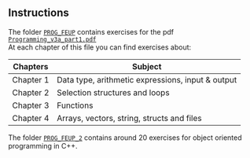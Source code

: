 ## Instructions 


The folder [`PROG_FEUP`](PROG_FEUP/) contains exercises for the pdf [`Programming_v3a_part1.pdf`](https://github.com/Jumaruba/Cpp_programming/blob/master/Exercises/PROG_FEUP/Programming_v3a_part1.pdf)  
At each chapter of this file you can find exercises about:  
  
  
|Chapters    | Subject                                          |   
|------------|--------------------------------------------------|
|Chapter 1   |Data type, arithmetic expressions, input & output |
|Chapter 2   |Selection structures and loops                    |
|Chapter 3   |Functions                                         |
|Chapter 4   |Arrays, vectors, string, structs and files        |
  
The folder [`PROG_FEUP_2`](PROG_FEUP_2/) contains around 20 exercises for object oriented programming in C++. 
